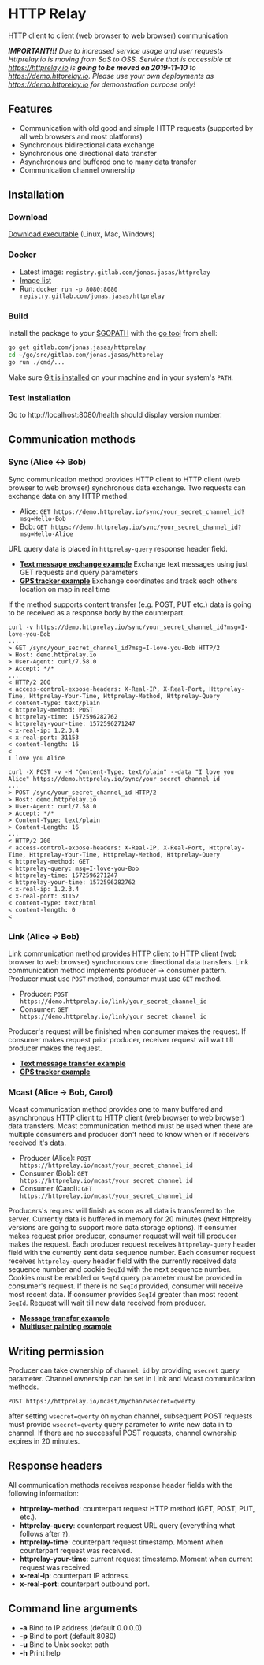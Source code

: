 # HTTP Relay
HTTP client to client (web browser to web browser) communication

***IMPORTANT!!!***
_Due to increased service usage and user requests Httprelay.io is moving from SaS to OSS.
Service that is accessible at https://httprelay.io is **going to be moved on 2019-11-10** to https://demo.httprelay.io.
Please use your own deployments as https://demo.httprelay.io for demonstration purpose only!_ 

## Features
- Communication with old good and simple HTTP requests (supported by all web browsers and most platforms) 
- Synchronous bidirectional data exchange
- Synchronous one directional data transfer
- Asynchronous and buffered one to many data transfer 
- Communication channel ownership

## Installation
### Download
[Download executable](https://gitlab.com/jonas.jasas/httprelay/-/jobs/artifacts/master/browse/download?job=build:download) (Linux, Mac, Windows)

### Docker
- Latest image: `registry.gitlab.com/jonas.jasas/httprelay`
- [Image list](https://gitlab.com/jonas.jasas/httprelay/container_registry)
- Run: `docker run -p 8080:8080 registry.gitlab.com/jonas.jasas/httprelay`

### Build
Install the package to your [$GOPATH](https://github.com/golang/go/wiki/GOPATH "GOPATH") with the [go tool](https://golang.org/cmd/go/ "go command") from shell:

```bash
go get gitlab.com/jonas.jasas/httprelay
cd ~/go/src/gitlab.com/jonas.jasas/httprelay
go run ./cmd/...
```

Make sure [Git is installed](https://git-scm.com/downloads) on your machine and in your system's `PATH`.

### Test installation

Go to http://localhost:8080/health should display version number. 

## Communication methods

### Sync (Alice <-> Bob)
Sync communication method provides HTTP client to HTTP client (web browser to web browser) synchronous data exchange.
Two requests can exchange data on any HTTP method.

- Alice: `GET https://demo.httprelay.io/sync/your_secret_channel_id?msg=Hello-Bob`
- Bob: `GET https://demo.httprelay.io/sync/your_secret_channel_id?msg=Hello-Alice`

URL query data is placed in `httprelay-query` response header field.

- **[Text message exchange example](https://jsfiddle.net/jasajona/y35rLnd9/)** Exchange text messages using just GET requests and query parameters
- **[GPS tracker example](https://jsfiddle.net/jasajona/cgaju9o8/)** Exchange coordinates and track each others location on map in real time


If the method supports content transfer (e.g. POST, PUT etc.) data is going to be received as a response body by the counterpart.
```shell script
curl -v https://demo.httprelay.io/sync/your_secret_channel_id?msg=I-love-you-Bob    
...
> GET /sync/your_secret_channel_id?msg=I-love-you-Bob HTTP/2
> Host: demo.httprelay.io
> User-Agent: curl/7.58.0
> Accept: */*
...
< HTTP/2 200 
< access-control-expose-headers: X-Real-IP, X-Real-Port, Httprelay-Time, Httprelay-Your-Time, Httprelay-Method, Httprelay-Query
< content-type: text/plain
< httprelay-method: POST
< httprelay-time: 1572596282762
< httprelay-your-time: 1572596271247
< x-real-ip: 1.2.3.4
< x-real-port: 31153
< content-length: 16
< 
I love you Alice
```

```shell script
curl -X POST -v -H "Content-Type: text/plain" --data "I love you Alice" https://demo.httprelay.io/sync/your_secret_channel_id
...
> POST /sync/your_secret_channel_id HTTP/2
> Host: demo.httprelay.io
> User-Agent: curl/7.58.0
> Accept: */*
> Content-Type: text/plain
> Content-Length: 16
... 
< HTTP/2 200 
< access-control-expose-headers: X-Real-IP, X-Real-Port, Httprelay-Time, Httprelay-Your-Time, Httprelay-Method, Httprelay-Query
< httprelay-method: GET
< httprelay-query: msg=I-love-you-Bob
< httprelay-time: 1572596271247
< httprelay-your-time: 1572596282762
< x-real-ip: 1.2.3.4
< x-real-port: 31152
< content-type: text/html
< content-length: 0
< 
```

### Link (Alice -> Bob)
Link communication method provides HTTP client to HTTP client (web browser to web browser) synchronous one directional data transfers.
Link communication method implements producer -> consumer pattern.
Producer must use `POST` method, consumer must use `GET` method.  

- Producer: `POST https://demo.httprelay.io/link/your_secret_channel_id`
- Consumer: `GET https://demo.httprelay.io/link/your_secret_channel_id`

Producer's request will be finished when consumer makes the request.
If consumer makes request prior producer, receiver request will wait till producer makes the request.

- **[Text message transfer example](https://jsfiddle.net/jasajona/q6uhLuqf/)**
- **[GPS tracker example](https://jsfiddle.net/jasajona/mjrwLc3d/)**

### Mcast (Alice -> Bob, Carol)
Mcast communication method provides one to many buffered and asynchronous HTTP client to HTTP client (web browser to web browser) data transfers.
Mcast communication method must be used when there are multiple consumers and producer don't need to know when or if receivers received it's data.

- Producer (Alice): `POST https://httprelay.io/mcast/your_secret_channel_id`
- Consumer (Bob): `GET https://httprelay.io/mcast/your_secret_channel_id`
- Consumer (Carol): `GET https://httprelay.io/mcast/your_secret_channel_id`

Producers's request will finish as soon as all data is transferred to the server.
Currently data is buffered in memory for 20 minutes (next Httprelay versions are going to support more data storage options).
If consumer makes request prior producer, consumer request will wait till producer makes the request.
Each producer request receives `httprelay-query` header field with the currently sent data sequence number.
Each consumer request receives `httprelay-query` header field with the currently received data sequence number and cookie `SeqId` with the next sequence number.
Cookies must be enabled or `SeqId` query parameter must be provided in consumer's request.
If there is no `SeqId` provided, consumer will receive most recent data.
If consumer provides `SeqId` greater than most recent `SeqId`. Request will wait till new data received from producer.

- **[Message transfer example](https://jsfiddle.net/jasajona/ntwmheaf/)**
- **[Multiuser painting example](https://jsfiddle.net/jasajona/ky0cLgf9/)**

## Writing permission
Producer can take ownership of `channel id` by providing `wsecret` query parameter.
Channel ownership can be set in Link and Mcast communication methods.

`POST https://httprelay.io/mcast/mychan?wsecret=qwerty`

after setting `wsecret=qwerty` on `mychan` channel, subsequent POST requests must provide `wsecret=qwerty` query parameter to write new data in to channel.
If there are no successful POST requests, channel ownership expires in 20 minutes.



## Response headers
All communication methods receives response header fields with the following information:

- **httprelay-method**: counterpart request HTTP method (GET, POST, PUT, etc.).
- **httprelay-query**: counterpart request URL query (everything what follows after `?`).
- **httprelay-time**: counterpart request timestamp. Moment when counterpart request was received.
- **httprelay-your-time**: current request timestamp. Moment when current request was received.
- **x-real-ip**: counterpart IP address.
- **x-real-port**: counterpart outbound port.

## Command line arguments
- **-a** Bind to IP address (default 0.0.0.0)
- **-p** Bind to port (default 8080)
- **-u** Bind to Unix socket path
- **-h** Print help
